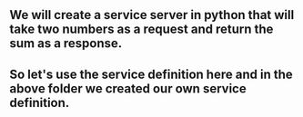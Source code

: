 #
## We will create a service server in python that will take two numbers as a request and return the sum as a response.
## So let's use the service definition here and in the above folder we created our own service definition. 

